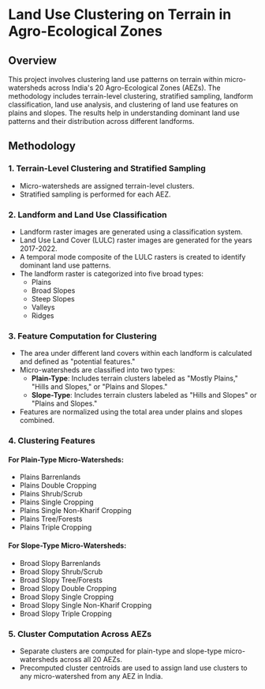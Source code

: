 # Land Use Clustering on Terrain in Agro-Ecological Zones

## Overview
This project involves clustering land use patterns on terrain within micro-watersheds across India's 20 Agro-Ecological Zones (AEZs). The methodology includes terrain-level clustering, stratified sampling, landform classification, land use analysis, and clustering of land use features on plains and slopes. The results help in understanding dominant land use patterns and their distribution across different landforms.

## Methodology

### 1. **Terrain-Level Clustering and Stratified Sampling**
- Micro-watersheds are assigned terrain-level clusters.
- Stratified sampling is performed for each AEZ.

### 2. **Landform and Land Use Classification**
- Landform raster images are generated using a classification system.
- Land Use Land Cover (LULC) raster images are generated for the years 2017-2022.
- A temporal mode composite of the LULC rasters is created to identify dominant land use patterns.
- The landform raster is categorized into five broad types:
  - Plains
  - Broad Slopes
  - Steep Slopes
  - Valleys
  - Ridges

### 3. **Feature Computation for Clustering**
- The area under different land covers within each landform is calculated and defined as "potential features."
- Micro-watersheds are classified into two types:
  - **Plain-Type**: Includes terrain clusters labeled as "Mostly Plains," "Hills and Slopes," or "Plains and Slopes."
  - **Slope-Type**: Includes terrain clusters labeled as "Hills and Slopes" or "Plains and Slopes."
- Features are normalized using the total area under plains and slopes combined.

### 4. **Clustering Features**
#### **For Plain-Type Micro-Watersheds**:
- Plains Barrenlands  
- Plains Double Cropping  
- Plains Shrub/Scrub  
- Plains Single Cropping  
- Plains Single Non-Kharif Cropping  
- Plains Tree/Forests  
- Plains Triple Cropping  

#### **For Slope-Type Micro-Watersheds**:
- Broad Slopy Barrenlands  
- Broad Slopy Shrub/Scrub  
- Broad Slopy Tree/Forests  
- Broad Slopy Double Cropping  
- Broad Slopy Single Cropping  
- Broad Slopy Single Non-Kharif Cropping  
- Broad Slopy Triple Cropping  

### 5. **Cluster Computation Across AEZs**
- Separate clusters are computed for plain-type and slope-type micro-watersheds across all 20 AEZs.
- Precomputed cluster centroids are used to assign land use clusters to any micro-watershed from any AEZ in India.




